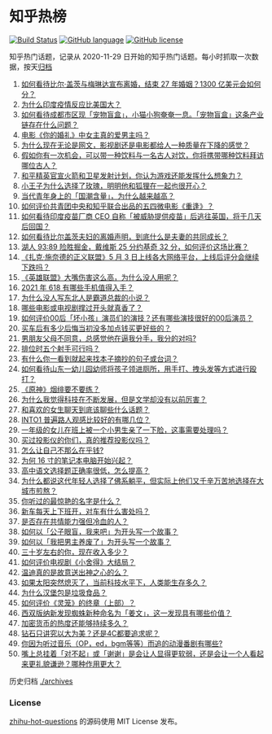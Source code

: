 # 知乎热榜
[![Build Status](https://github.com/ToWeLong/zhihu-hot-questions/workflows/CI/badge.svg)](https://github.com/ToWeLong/zhihu-hot-questions/actions)
[![GitHub language](https://img.shields.io/badge/language-golang-orange.svg)](https://golang.org/)
[![GitHub license](https://img.shields.io/github/license/ToWeLong/zhihu-hot-questions)](https://github.com/ToWeLong/zhihu-hot-questions/blob/main/LICENSE)

知乎热门话题，记录从 2020-11-29 日开始的知乎热门话题。每小时抓取一次数据，按天[归档](./archives)

<!-- BEGIN -->

1. [如何看待比尔·盖茨与梅琳达宣布离婚，结束 27 年婚姻？1300 亿美元会如何分？](https://www.zhihu.com/question/457737040)
1. [为什么印度疫情反应比美国大？](https://www.zhihu.com/question/456804640)
1. [如何看待成都市区现「宠物盲盒」，小猫小狗奄奄一息。「宠物盲盒」这条产业链存在什么问题？](https://www.zhihu.com/question/457745277)
1. [电影《你的婚礼》中女主真的爱男主吗？](https://www.zhihu.com/question/457361837)
1. [为什么现在无论是网文，影视剧还是电影都给人一种质量在下降的感觉？](https://www.zhihu.com/question/457535894)
1. [假如你有一次机会，可以带一种饮料与一名古人对饮，你将携带哪种饮料拜访哪位古人？](https://www.zhihu.com/question/457665322)
1. [和平精英官宣火箭和卫星发射计划，你认为游戏还能发挥什么想象力？](https://www.zhihu.com/question/457592519)
1. [小王子为什么选择了玫瑰，明明他和狐狸在一起也很开心？](https://www.zhihu.com/question/353104840)
1. [当代青年身上的「国潮含量」，为什么越来越高？](https://www.zhihu.com/question/457690066)
1. [如何评价共青团中央和知乎联合出品的五四微电影《重逢》？](https://www.zhihu.com/question/457512856)
1. [如何看待印度疫苗厂商 CEO 自称「被威胁提供疫苗」后逃往英国，将于几天后回国？](https://www.zhihu.com/question/457628956)
1. [如何看待比尔盖茨夫妇的离婚声明，到底什么是夫妻的共同成长？](https://www.zhihu.com/question/457735557)
1. [湖人 93:89 险胜掘金，戴维斯 25 分约基奇 32 分，如何评价这场比赛？](https://www.zhihu.com/question/457743252)
1. [《扎克·施奈德的正义联盟》5 月 3 日上线各大网络平台，上线后评分会继续下跌吗？](https://www.zhihu.com/question/457626472)
1. [《英雄联盟》大嘴伤害这么高，为什么没人用呢？](https://www.zhihu.com/question/457142246)
1. [2021 年 618 有哪些手机值得入手？](https://www.zhihu.com/question/457255298)
1. [为什么没人写东北人是霸道总裁的小说？](https://www.zhihu.com/question/337970710)
1. [哪些电影或电视剧撑过开头就真香了？](https://www.zhihu.com/question/449504220)
1. [如何评价00后「坏小孩」演员们的演技？还有哪些演技很好的00后演员？](https://www.zhihu.com/question/457684810)
1. [买车后有多少后悔当初没多加点钱买更好些的？](https://www.zhihu.com/question/455327014)
1. [男朋友父母不同意，总感觉他在逼我分手，我分的对吗?](https://www.zhihu.com/question/455441259)
1. [排位时五个射手可行吗？](https://www.zhihu.com/question/457347115)
1. [有什么你一看到就起来找本子摘抄的句子或台词？](https://www.zhihu.com/question/279521817)
1. [如何看待山东一幼儿园幼师将孩子领进厕所，用手打、拽头发等方式进行殴打？](https://www.zhihu.com/question/457486021)
1. [《原神》烟绯要不要练？](https://www.zhihu.com/question/457265212)
1. [为什么我觉得科技在不断发展，但是文学却没有以前厉害？](https://www.zhihu.com/question/456770429)
1. [和喜欢的女生聊天到底该聊些什么话题？](https://www.zhihu.com/question/445066033)
1. [INTO1 普遍路人观感比较好的有哪几位？](https://www.zhihu.com/question/457444096)
1. [一年级的女儿在班上被一个小男生亲了一下脸，这事需要处理吗？](https://www.zhihu.com/question/449615832)
1. [买过投影仪的你们，真的推荐投影仪吗？](https://www.zhihu.com/question/437319206)
1. [怎么让自己不那么在乎钱?](https://www.zhihu.com/question/453040828)
1. [为何 16 寸的笔记本电脑开始兴起？](https://www.zhihu.com/question/456973925)
1. [高中语文选择题正确率很低，怎么提高？](https://www.zhihu.com/question/268757871)
1. [为什么都说这代年轻人选择了佛系躺平，但实际上他们又千辛万苦地选择在大城市煎熬？](https://www.zhihu.com/question/457670118)
1. [你听过的最惊艳的名字是什么？](https://www.zhihu.com/question/265694919)
1. [新车每天上下班开，对车有什么害处吗？](https://www.zhihu.com/question/453386492)
1. [是否存在共情能力强但冷血的人？](https://www.zhihu.com/question/267512045)
1. [如何以「公子眼盲，我来吧」为开头写一个故事？](https://www.zhihu.com/question/442710328)
1. [如何以「我把男主养废了」为开头写一个故事？](https://www.zhihu.com/question/437462244)
1. [三十岁左右的你，现在收入多少？](https://www.zhihu.com/question/310923691)
1. [如何评价电视剧《小舍得》大结局？](https://www.zhihu.com/question/457690005)
1. [温迪真的是故意送出神之心的么？](https://www.zhihu.com/question/440959498)
1. [如果太阳突然熄灭了，当前科技水平下，人类能生存多久？](https://www.zhihu.com/question/399868816)
1. [为什么汉堡包是垃圾食品？](https://www.zhihu.com/question/382868803)
1. [如何评价《灵笼》的终章（上部）？](https://www.zhihu.com/question/457072944)
1. [西双版纳新发现蜘蛛新种命名为「姜文」，这一发现具有哪些价值？](https://www.zhihu.com/question/457371552)
1. [加密货币的热度还能够持续多久？](https://www.zhihu.com/question/454117805)
1. [钻石只讲究以大为美？还是4C都要追求呢？](https://www.zhihu.com/question/446458723)
1. [你因为听过音乐（OP，ed，bgm等等）而追的动漫番剧有哪些?](https://www.zhihu.com/question/456640204)
1. [嘴上总挂着「对不起」或「谢谢」是会让人显得更软弱，还是会让一个人看起来更礼貌谦逊？哪种作用更大？](https://www.zhihu.com/question/25052958)

<!-- END -->

历史归档 [./archives](./archives)


### License
[zhihu-hot-questions](https://github.com/towelong/zhihu-hot-questions) 的源码使用 MIT License 发布。